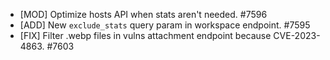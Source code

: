  * [MOD] Optimize hosts API when stats aren't needed. #7596
 * [ADD] New `exclude_stats` query param in workspace endpoint. #7595
 * [FIX] Filter .webp files in vulns attachment endpoint because CVE-2023-4863. #7603

